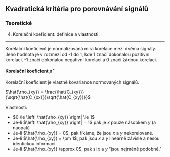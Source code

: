 ## Kvadratická kritéria pro porovnávání signálů

### Teoretické

4. Korelační koeficient: definice a vlastnosti.

----

Korelační koeficient je normalizovaná míra korelace mezi dvěma signály. Jeho hodnota je v rozmezí od -1 do 1, kde 1 značí dokonalou pozitivní korelaci, -1 značí dokonalou negativní korelaci a 0 značí žádnou korelaci.

#### Korelační koeficient $\hat{\rho}$

Korelační koeficient je vlastně kovariance normovaných signálů.

$\hat{\rho_{xy}} = \frac{\hat{C_{xy}}}{\sqrt{\hat{C_{xx}}}\sqrt{\hat{C_{xy}}}}$

Vlastnosti:
+ $0 \le \left| \hat{\rho_{xy}} \right| \le 1$
+ Je-li $\left| \hat{\rho_{xy}} \right| = 1$ pak je $x$ pouze násobkem $y$ (a naopak)
+ Je-li $\hat{\rho_{xy}} = 0$, pak říkáme, že jsou $x$ a $y$ nekorelované.
+ Je-li $\hat{\rho_{xy}} = \pm 1$, pak jsou $x$ a $y$ lineárně závislé a nesou identickou informaci.
+ Je-li $\hat{\rho_{xy}} \approx 0$, pak si $x$ a $y$ "jsou nejméně podobné."
